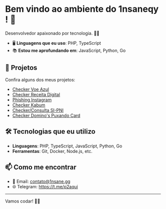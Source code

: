 # Bem vindo ao ambiente do 1nsaneqy ! 👋

Desenvolvedor apaixonado por tecnologia. 👨‍💻

- 🖥️ **Linguagens que eu uso**: PHP, TypeScript
- 📚 **Estou me aprofundando em**: JavaScript, Python, Go

## 🚀 Projetos

Confira alguns dos meus projetos:

- [Checker Voe Azul](https://github.com/1nsaneqy/voeazul)
- [Checker Receita Digital](https://github.com/1nsaneqy/receitadigital)
- [Phishing Instagram](https://github.com/1nsaneqy/instagram)
- [Checker Kabum](https://github.com/1nsaneqy/kabum)
- [Checker/Consulta SI-PNI](https://github.com/1nsaneqy/sipni)
- [Checker Domino's Puxando Card](https://github.com/1nsaneqy/dominos)

## 🛠️ Tecnologias que eu utilizo

- **Linguagens**: PHP, TypeScript, JavaScript, Python, Go
- **Ferramentas**: Git, Docker, Node.js, etc.

## 📫 Como me encontrar

- 📧 Email: contato@1nsane.gg
- 🌐 Telegram: https://t.me/p2aqui

---

Vamos codar! 👨‍💻

